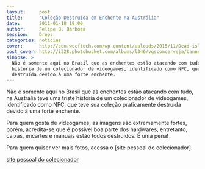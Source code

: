 ```yaml
---
layout:     post
title:      "Coleção Destruída em Enchente na Austrália"
date:       2011-01-18 19:00
author:     Felipe B. Barbosa
session:    Drops
categories: noticias
cover:      http://cdn.wccftech.com/wp-content/uploads/2015/11/Dead-island-cover.png
post_cover: http://i328.photobucket.com/albums/l346/vgscomcerveja/banner3_1_zpsplzx2idj.jpg
sinopse: >
  Não é somente aqui no Brasil que as enchentes estão atacando com tudo, na Austrália teve uma triste
  história de um colecionador de videogames, identificado como NFC, que teve sua coleção praticamente
  destruída devido à uma forte enchente.
---
```

Não é somente aqui no Brasil que as enchentes estão atacando com tudo, na Austrália teve uma triste
história de um colecionador de videogames, identificado como NFC, que teve sua coleção praticamente
destruída devido à uma forte enchente.

Para quem gosta de videogames, as imagens são extremamente fortes, porém, acredita-se que é possível
boa parte dos hardwares, entretanto, caixas, encartes e manuais estão todos destruídos. É uma pena!

Para quem quiser ver mais fotos, acessa o [site pessoal do colecionador].

[site pessoal do colecionador](http://goo.gl/GUEcT)
